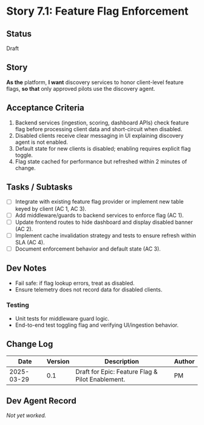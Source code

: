 # Story 7.1: Feature Flag Enforcement

## Status
Draft

## Story
**As the** platform,
**I want** discovery services to honor client-level feature flags,
**so that** only approved pilots use the discovery agent.

## Acceptance Criteria
1. Backend services (ingestion, scoring, dashboard APIs) check feature flag before processing client data and short-circuit when disabled.
2. Disabled clients receive clear messaging in UI explaining discovery agent is not enabled.
3. Default state for new clients is disabled; enabling requires explicit flag toggle.
4. Flag state cached for performance but refreshed within 2 minutes of change.

## Tasks / Subtasks
- [ ] Integrate with existing feature flag provider or implement new table keyed by client (AC 1, AC 3).
- [ ] Add middleware/guards to backend services to enforce flag (AC 1).
- [ ] Update frontend routes to hide dashboard and display disabled banner (AC 2).
- [ ] Implement cache invalidation strategy and tests to ensure refresh within SLA (AC 4).
- [ ] Document enforcement behavior and default state (AC 3).

## Dev Notes
- Fail safe: if flag lookup errors, treat as disabled.
- Ensure telemetry does not record data for disabled clients.

### Testing
- Unit tests for middleware guard logic.
- End-to-end test toggling flag and verifying UI/ingestion behavior.

## Change Log
| Date | Version | Description | Author |
|------|---------|-------------|--------|
| 2025-03-29 | 0.1 | Draft for Epic: Feature Flag & Pilot Enablement. | PM |

## Dev Agent Record
_Not yet worked._
